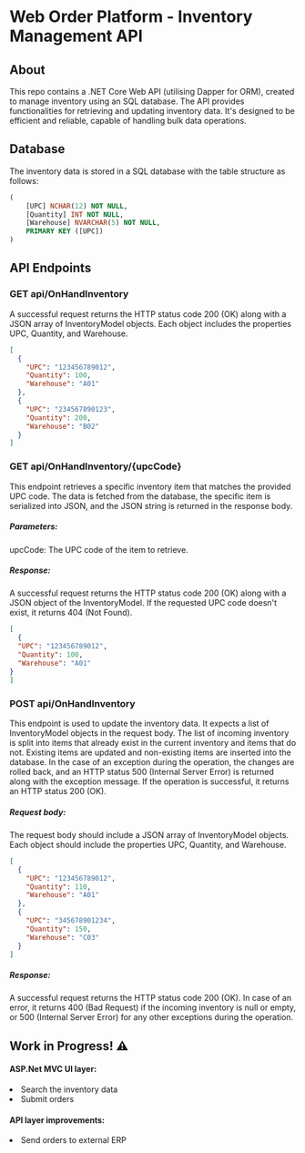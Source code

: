# Web Order Platform - Inventory Management API
  
<h2>About</h2>
This repo contains a .NET Core Web API (utilising Dapper for ORM), created to manage inventory using an SQL database. The API provides functionalities for retrieving and updating inventory data. It's designed to be efficient and reliable, capable of handling bulk data operations.

<h2>Database</h2>
The inventory data is stored in a SQL database with the table structure as follows:

```sql
(
    [UPC] NCHAR(12) NOT NULL, 
    [Quantity] INT NOT NULL, 
    [Warehouse] NVARCHAR(5) NOT NULL, 
    PRIMARY KEY ([UPC])
)
```

<h2>API Endpoints</h2>

<h3>GET api/OnHandInventory</h3>
A successful request returns the HTTP status code 200 (OK) along with a JSON array of InventoryModel objects. Each object includes the properties UPC, Quantity, and Warehouse.

```json
[
  {
    "UPC": "123456789012",
    "Quantity": 100,
    "Warehouse": "A01"
  },
  {
    "UPC": "234567890123",
    "Quantity": 200,
    "Warehouse": "B02"
  }
]
```

<h3>GET api/OnHandInventory/{upcCode}</h3>
This endpoint retrieves a specific inventory item that matches the provided UPC code. The data is fetched from the database, the specific item is serialized into JSON, and the JSON string is returned in the response body.

<h5>Parameters:</h5>

upcCode: The UPC code of the item to retrieve.

<h5>Response:</h5>
A successful request returns the HTTP status code 200 (OK) along with a JSON object of the InventoryModel. If the requested UPC code doesn't exist, it returns 404 (Not Found).</p>

```json
[
  {
  "UPC": "123456789012",
  "Quantity": 100,
  "Warehouse": "A01"
}
]
```

<h3>POST api/OnHandInventory</h3>
This endpoint is used to update the inventory data. It expects a list of InventoryModel objects in the request body. The list of incoming inventory is split into items that already exist in the current inventory and items that do not. Existing items are updated and non-existing items are inserted into the database. In the case of an exception during the operation, the changes are rolled back, and an HTTP status 500 (Internal Server Error) is returned along with the exception message. If the operation is successful, it returns an HTTP status 200 (OK).

<h5>Request body:</h5>
The request body should include a JSON array of InventoryModel objects. Each object should include the properties UPC, Quantity, and Warehouse.</p>

```json
[
  {
    "UPC": "123456789012",
    "Quantity": 110,
    "Warehouse": "A01"
  },
  {
    "UPC": "345678901234",
    "Quantity": 150,
    "Warehouse": "C03"
  }
]
```
<h5>Response:</h5>
A successful request returns the HTTP status code 200 (OK). In case of an error, it returns 400 (Bad Request) if the incoming inventory is null or empty, or 500 (Internal Server Error) for any other exceptions during the operation.

<H2> Work in Progress! ⚠️</H2>

<h4> ASP.Net MVC UI layer: </h4>

<li>Search the inventory data</li>
<li>Submit orders</li>


<h4> API layer improvements: </h4>
<li>Send orders to external ERP</li>

